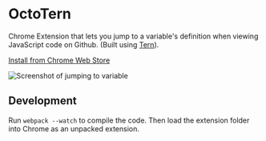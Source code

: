 # OctoTern

Chrome Extension that lets you jump to a variable's definition when viewing JavaScript code on Github. (Built using [Tern](http://ternjs.net/)).

[Install from Chrome Web Store](https://chrome.google.com/webstore/detail/octotern/fhgodjaafcddpfdpfmoimnjpelemhnmm)

![Screenshot of jumping to variable](https://cloud.githubusercontent.com/assets/1303660/15799873/28e9b324-2a63-11e6-8f8b-a52d026e202c.png)

## Development

Run `webpack --watch` to compile the code. Then load the extension folder into Chrome as an unpacked extension.
